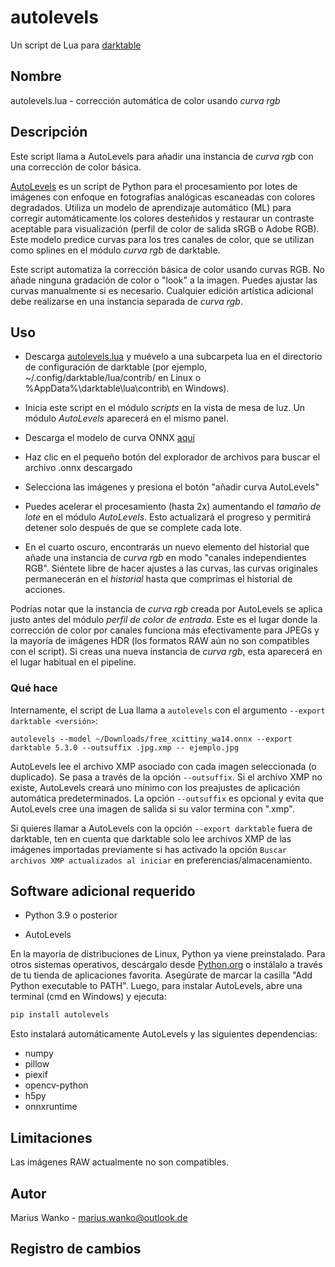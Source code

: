 # autolevels

Un script de Lua para [darktable](https://www.darktable.org)

## Nombre

autolevels.lua - corrección automática de color usando _curva rgb_

## Descripción

Este script llama a AutoLevels para añadir una instancia de _curva rgb_ con una corrección de color básica.

[AutoLevels](https://github.com/yellowdolphin/autolevels) es un script de Python para el procesamiento por lotes de imágenes con enfoque en fotografías analógicas escaneadas con colores degradados. Utiliza un modelo de aprendizaje automático (ML) para corregir automáticamente los colores desteñidos y restaurar un contraste aceptable para visualización (perfil de color de salida sRGB o Adobe RGB). Este modelo predice curvas para los tres canales de color, que se utilizan como splines en el módulo _curva rgb_ de darktable.

Este script automatiza la corrección básica de color usando curvas RGB. No añade ninguna gradación de color o "look" a la imagen. Puedes ajustar las curvas manualmente si es necesario. Cualquier edición artística adicional debe realizarse en una instancia separada de _curva rgb_.

## Uso

* Descarga [autolevels.lua](https://raw.githubusercontent.com/yellowdolphin/darktable-autolevels-module/master/autolevels.lua) y muévelo a una subcarpeta lua en el directorio de configuración de darktable (por ejemplo, ~/.config/darktable/lua/contrib/ en Linux o %AppData%\darktable\lua\contrib\ en Windows).

* Inicia este script en el módulo _scripts_ en la vista de mesa de luz. Un módulo _AutoLevels_ aparecerá en el mismo panel.

* Descarga el modelo de curva ONNX [aquí](https://github.com/yellowdolphin/darktable-autolevels-module/releases/download/v1.0.0rc/free_xcittiny_wa14.onnx)

* Haz clic en el pequeño botón del explorador de archivos para buscar el archivo .onnx descargado

* Selecciona las imágenes y presiona el botón "añadir curva AutoLevels"

* Puedes acelerar el procesamiento (hasta 2x) aumentando el *tamaño de lote* en el módulo _AutoLevels_. Esto actualizará el progreso y permitirá detener solo después de que se complete cada lote.

* En el cuarto oscuro, encontrarás un nuevo elemento del historial que añade una instancia de _curva rgb_ en modo "canales independientes RGB". Siéntete libre de hacer ajustes a las curvas, las curvas originales permanecerán en el _historial_ hasta que comprimas el historial de acciones.

Podrías notar que la instancia de _curva rgb_ creada por AutoLevels se aplica justo antes del módulo _perfil de color de entrada_. Este es el lugar donde la corrección de color por canales funciona más efectivamente para JPEGs y la mayoría de imágenes HDR (los formatos RAW aún no son compatibles con el script). Si creas una nueva instancia de _curva rgb_, esta aparecerá en el lugar habitual en el pipeline.

### Qué hace

Internamente, el script de Lua llama a `autolevels` con el argumento `--export darktable <versión>`:

```
autolevels --model ~/Downloads/free_xcittiny_wa14.onnx --export darktable 5.3.0 --outsuffix .jpg.xmp -- ejemplo.jpg
```

AutoLevels lee el archivo XMP asociado con cada imagen seleccionada (o duplicado). Se pasa a través de la opción `--outsuffix`. Si el archivo XMP no existe, AutoLevels creará uno mínimo con los preajustes de aplicación automática predeterminados. La opción `--outsuffix` es opcional y evita que AutoLevels cree una imagen de salida si su valor termina con ".xmp".

Si quieres llamar a AutoLevels con la opción `--export darktable` fuera de darktable, ten en cuenta que darktable solo lee archivos XMP de las imágenes importadas previamente si has activado la opción `Buscar archivos XMP actualizados al iniciar` en preferencias/almacenamiento.

## Software adicional requerido

- Python 3.9 o posterior

- AutoLevels

En la mayoría de distribuciones de Linux, Python ya viene preinstalado. Para otros sistemas operativos, descárgalo desde [Python.org](https://www.python.org/downloads/) o instálalo a través de tu tienda de aplicaciones favorita. Asegúrate de marcar la casilla "Add Python executable to PATH". Luego, para instalar AutoLevels, abre una terminal (cmd en Windows) y ejecuta:

```bash
pip install autolevels
```

Esto instalará automáticamente AutoLevels y las siguientes dependencias:

- numpy
- pillow
- piexif
- opencv-python
- h5py
- onnxruntime

## Limitaciones

Las imágenes RAW actualmente no son compatibles.

## Autor

Marius Wanko - marius.wanko@outlook.de

## Registro de cambios